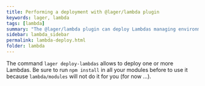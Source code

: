 ```yaml
---
title: Performing a deployment with @lager/lambda plugin
keywords: lager, lambda
tags: [lambda]
summary: "The @lager/lambda plugin can deploy Lambdas managing environments and versions"
sidebar: lambda_sidebar
permalink: lambda-deploy.html
folder: lambda
---
```


The command `lager deploy-lambdas` allows to deploy one or more Lambdas. Be sure to run `npm install` in all your modules before to use it because
`lambda/modules` will not do it for you (for now ...).
